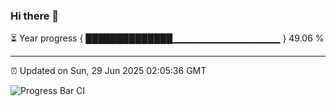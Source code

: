 ### Hi there 👋

⏳ Year progress { ██████████████▁▁▁▁▁▁▁▁▁▁▁▁▁▁▁▁ } 49.06 %

---

⏰ Updated on Sun, 29 Jun 2025 02:05:36 GMT

![Progress Bar CI](https://github.com/liununu/liununu/workflows/Progress%20Bar%20CI/badge.svg)
